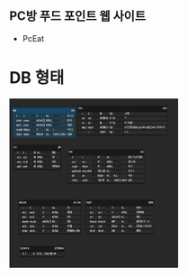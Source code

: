 ## PC방 푸드 포인트 웹 사이트
* PcEat



# DB 형태
<img src="./PC_DB.png" alt="PCEat DB" width="300" height="300"/>

